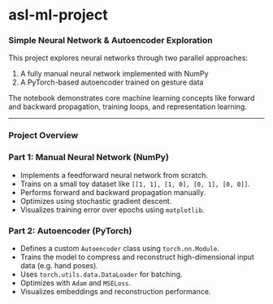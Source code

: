 # asl-ml-project
### Simple Neural Network & Autoencoder Exploration

This project explores neural networks through two parallel approaches:

1. A fully manual neural network implemented with NumPy
2. A PyTorch-based autoencoder trained on gesture data

The notebook demonstrates core machine learning concepts like forward and backward propagation, training loops, and representation learning.

---

### Project Overview

### Part 1: Manual Neural Network (NumPy)
- Implements a feedforward neural network from scratch.
- Trains on a small toy dataset like `[[1, 1], [1, 0], [0, 1], [0, 0]]`.
- Performs forward and backward propagation manually.
- Optimizes using stochastic gradient descent.
- Visualizes training error over epochs using `matplotlib`.

### Part 2: Autoencoder (PyTorch)
- Defines a custom `Autoencoder` class using `torch.nn.Module`.
- Trains the model to compress and reconstruct high-dimensional input data (e.g. hand poses).
- Uses `torch.utils.data.DataLoader` for batching.
- Optimizes with `Adam` and `MSELoss`.
- Visualizes embeddings and reconstruction performance.
